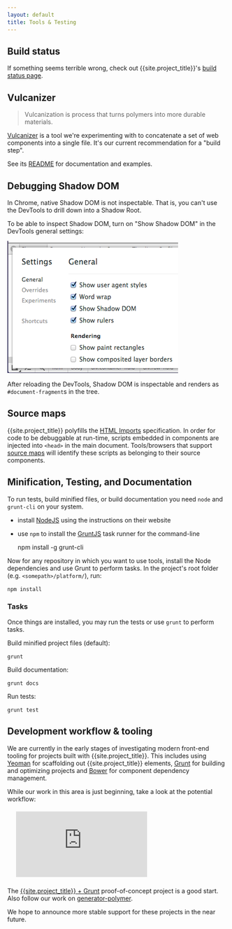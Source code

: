 ```yaml
---
layout: default
title: Tools & Testing
---
```


## Build status

If something seems terrible wrong, check out {{site.project_title}}'s [build status page](/build/).

## Vulcanizer

> Vulcanization is process that turns polymers into more durable materials.

[Vulcanizer](https://github.com/Polymer/vulcanize) is a tool we're experimenting
with to concatenate a set of web components into a single file. It's our current recommendation for a "build step".

See its [README](https://github.com/Polymer/vulcanize) for documentation and examples.

## Debugging Shadow DOM

In Chrome, native Shadow DOM is not inspectable. That is, you can't use the DevTools
to drill down into a Shadow Root. 

To be able to inspect Shadow DOM, turn on "Show Shadow DOM" in the DevTools general settings:

![Enable "Show Shadow DOM" in the Devtools](/images/showshadowdom.png 'Enable "Show Shadow DOM" in the Devtools')

After reloading the DevTools, Shadow DOM is inspectable and renders as `#document-fragment`s in the tree.

## Source maps

{{site.project_title}}  polyfills the [HTML Imports](/platform/html-imports.html) specification. In order for code to be debuggable at run-time, scripts embedded in components are injected into `<head>` in the main document. Tools/browsers that support [source maps](http://www.html5rocks.com/en/tutorials/developertools/sourcemaps/) will identify these scripts as belonging to their source components.

## Minification, Testing, and Documentation

To run tests, build minified files, or build documentation you need `node` and
`grunt-cli` on your system.

* install [NodeJS](http://nodejs.org) using the instructions on their website
* use `npm` to install the [GruntJS](http://gruntjs.com) task runner for the command-line
  
    npm install -g grunt-cli

Now for any repository in which you want to use tools, install the Node dependencies
and use Grunt to perform tasks. In the project's root folder (e.g. `<somepath>/platform/`), run:

    npm install

### Tasks

Once things are installed, you may run the tests or use `grunt` to perform tasks.

Build minified project files (default):

    grunt

Build documentation:

    grunt docs
    
Run tests:

    grunt test


## Development workflow & tooling

We are currently in the early stages of investigating modern front-end tooling for projects built with {{site.project_title}}. This includes using [Yeoman](http://yeoman.io) for scaffolding out {{site.project_title}} elements, [Grunt](http://gruntjs.com) for building and optimizing projects and [Bower](http://bower.io) for component dependency management.

While our work in this area is just beginning, take a look at the potential workflow:

<div class="centered" style="margin:20px;"><iframe id="video" src="http://www.youtube.com/embed/EwQkyplZHDY" frameborder="0" allowfullscreen></iframe>
</div>

The [{{site.project_title}} + Grunt](https://github.com/addyosmani/polymer-grunt-example) proof-of-concept project is a good start. Also follow our work on [generator-polymer](https://github.com/yeoman/generator-polymer/).

We hope to announce more stable support for these projects in the near future.

